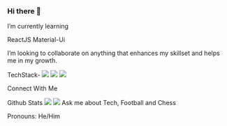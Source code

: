 ### Hi there 👋



   
  I’m currently learning 
  
  ReactJS
  Material-Ui
  
  I’m looking to collaborate on anything that enhances my skillset and helps me in my growth.
  
  TechStack-
  <img src="https://img.shields.io/badge/Material%20UI-007FFF?style=for-the-badge&logo=mui&logoColor=white" /> <img src="https://img.shields.io/badge/React-20232A?style=for-the-badge&logo=react&logoColor=61DAFB" /> <img src="https://img.shields.io/badge/Redux-593D88?style=for-the-badge&logo=redux&logoColor=white" />
  
  Connect With Me 
  
  Github Stats 
  <img src="https://github-readme-stats.vercel.app/api?username=devtrpthi"/>
    <img src="https://activity-graph.herokuapp.com/graph?username=devtrpthi&theme=minimal"/>
  Ask me about Tech, Football and Chess

 Pronouns: He/Him

